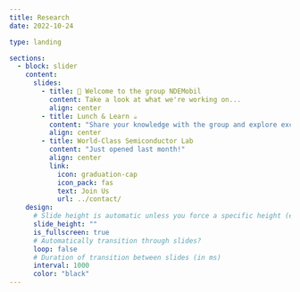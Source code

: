 ```yaml
---
title: Research
date: 2022-10-24

type: landing

sections:
  - block: slider
    content:
      slides:
        - title: 👋 Welcome to the group NDEMobil
          content: Take a look at what we're working on...
          align: center
        - title: Lunch & Learn ☕️
          content: "Share your knowledge with the group and explore exciting new topics together!"
          align: center
        - title: World-Class Semiconductor Lab
          content: "Just opened last month!"
          align: center
          link:
            icon: graduation-cap
            icon_pack: fas
            text: Join Us
            url: ../contact/
    design:
      # Slide height is automatic unless you force a specific height (e.g. '400px')
      slide_height: ""
      is_fullscreen: true
      # Automatically transition through slides?
      loop: false
      # Duration of transition between slides (in ms)
      interval: 1000
      color: "black"
---
```

